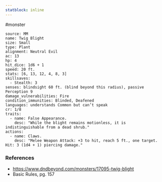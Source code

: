 ```yaml
---
statblock: inline
---
```

 #monster 

```statblock
source: MM
name: Twig Blight
size: Small
type: Plant
alignment: Neutral Evil
ac: 13
hp: 4
hit_dice: 1d6 + 1
speed: 20 ft.
stats: [6, 13, 12, 4, 8, 3]
skillsaves:
  - Stealth: 3
senses: blindsight 60 ft. (blind beyond this radius), passive Perception 9
damage_vulnerabilities: Fire
condition_immunities: Blinded, Deafened
languages: understands Common but can’t speak
cr: 1/8
traits:
  - name: False Appearance.
    desc: "While the blight remains motionless, it is indistinguishable from a dead shrub."
actions:
  - name: Claws.
    desc: "Melee Weapon Attack: +3 to hit, reach 5 ft., one target. Hit: 3 (1d4 + 1) piercing damage."
```

### References

* https://www.dndbeyond.com/monsters/17095-twig-blight
* Basic Rules, pg. 157
